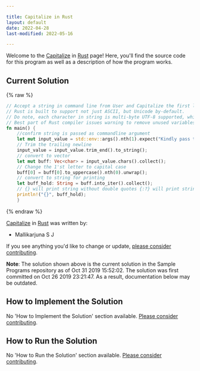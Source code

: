 ```yaml
---

title: Capitalize in Rust
layout: default
date: 2022-04-28
last-modified: 2022-05-16

---
```


Welcome to the [Capitalize](https://sampleprograms.io/projects/capitalize) in [Rust](https://sampleprograms.io/languages/rust) page! Here, you'll find the source code for this program as well as a description of how the program works.

## Current Solution

{% raw %}

```rust
// Accept a string in command line from User and Capitalize the first letter of that string
// Rust is built to support not just ASCII, but Unicode by-default.
// Do note, each character in string is multi-byte UTF-8 supported, which needs upto 3 bytes (to accommodate Japanese letters)
// Best part of Rust compiler issues warning to remove unused variables, functions, ...
fn main() {
    //confirm string is passed as commandline argument
    let mut input_value = std::env::args().nth(1).expect("Kindly pass the string as Command line Argument");
    // Trim the trailing newline
    input_value = input_value.trim_end().to_string();
    // convert to vector
    let mut buff: Vec<char> = input_value.chars().collect();
    // Change the 1'st letter to capital case
    buff[0] = buff[0].to_uppercase().nth(0).unwrap();
    // convert to string for printing
    let buff_hold: String = buff.into_iter().collect();
    // {} will print string without double quotes {:?} will print string with double quotes
    println!("{}", buff_hold);
    }
```

{% endraw %}

[Capitalize](https://sampleprograms.io/projects/capitalize) in [Rust](https://sampleprograms.io/languages/rust) was written by:

- Mallikarjuna S J

If you see anything you'd like to change or update, [please consider contributing](https://github.com/TheRenegadeCoder/sample-programs).

**Note**: The solution shown above is the current solution in the Sample Programs repository as of Oct 31 2019 15:52:02. The solution was first committed on Oct 26 2019 23:21:47. As a result, documentation below may be outdated.

## How to Implement the Solution

No 'How to Implement the Solution' section available. [Please consider contributing](https://github.com/TheRenegadeCoder/sample-programs-website).

## How to Run the Solution

No 'How to Run the Solution' section available. [Please consider contributing](https://github.com/TheRenegadeCoder/sample-programs-website).